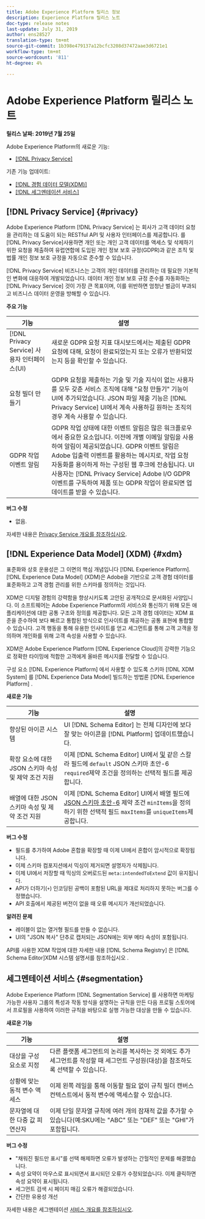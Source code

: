 ```yaml
---
title: Adobe Experience Platform 릴리스 정보
description: Experience Platform 릴리스 노트
doc-type: release notes
last-update: July 31, 2019
author: ens28527
translation-type: tm+mt
source-git-commit: 1b398e479137a12bcfc3208d37472aae3d6721e1
workflow-type: tm+mt
source-wordcount: '811'
ht-degree: 4%

---
```



# Adobe Experience Platform 릴리스 노트

**릴리스 날짜: 2019년 7월 25일**

Adobe Experience Platform의 새로운 기능:

* [[!DNL Privacy Service]](#privacy)

기존 기능 업데이트:

* [[!DNL 경험 데이터 모델(XDM)]](#xdm)
* [[!DNL 세그멘테이션 서비스]](#segmentation)

## [!DNL Privacy Service] {#privacy}

Adobe Experience Platform [!DNL Privacy Service] 는 회사가 고객 데이터 요청을 관리하는 데 도움이 되는 RESTful API 및 사용자 인터페이스를 제공합니다. 를 [!DNL Privacy Service]사용하면 개인 또는 개인 고객 데이터를 액세스 및 삭제하기 위한 요청을 제출하여 유럽연합에 도입된 개인 정보 보호 규정(GDPR)과 같은 조직 및 법률 개인 정보 보호 규정을 자동으로 준수할 수 있습니다.

[!DNL Privacy Service] 비즈니스는 고객의 개인 데이터를 관리하는 데 필요한 기본적인 변화에 대응하여 개발되었습니다. 데이터 개인 정보 보호 규정 준수를 자동화하는 [!DNL Privacy Service] 것이 가장 큰 목표이며, 이를 위반하면 엄청난 벌금이 부과되고 비즈니스 데이터 운영을 방해할 수 있습니다.

**주요 기능**

| 기능 | 설명 |
|---|---|
| [!DNL Privacy Service] 사용자 인터페이스(UI) | 새로운 GDPR 요청 지표 대시보드에서는 제출된 GDPR 요청에 대해, 요청이 완료되었는지 또는 오류가 반환되었는지 등을 확인할 수 있습니다. |
| 요청 빌더 만들기 | GDPR 요청을 제출하는 기술 및 기술 지식이 없는 사용자를 모두 갖춘 서비스 조직에 대해 &quot;요청 만들기&quot; 기능이 UI에 추가되었습니다. JSON 파일 제출 기능은 [!DNL Privacy Service] UI에서 계속 사용하길 원하는 조직의 경우 계속 사용할 수 있습니다. |
| GDPR 작업 이벤트 알림 | GDPR 작업 상태에 대한 이벤트 알림은 많은 워크플로우에서 중요한 요소입니다. 이전에 개별 이메일 알림을 사용하여 알림이 제공되었습니다. GDPR 이벤트 알림은 Adobe 입출력 이벤트를 활용하는 메시지로, 작업 요청 자동화를 용이하게 하는 구성된 웹 후크에 전송됩니다. UI 사용자는 [!DNL Privacy Service] Adobe I/O GDPR 이벤트를 구독하여 제품 또는 GDPR 작업이 완료되면 업데이트를 받을 수 있습니다. |

**버그 수정**

* 없음.

자세한 내용은 [Privacy Service 개요를 참조하십시오](../../privacy-service/home.md).

## [!DNL Experience Data Model] (XDM) {#xdm}

표준화와 상호 운용성은 그 이면의 핵심 개념입니다 [!DNL Experience Platform]. [!DNL Experience Data Model] (XDM)은 Adobe을 기반으로 고객 경험 데이터를 표준화하고 고객 경험 관리를 위한 스키마를 정의하는 것입니다.

XDM은 디지털 경험의 강력함을 향상시키도록 고안된 공개적으로 문서화된 사양입니다. 이 소프트웨어는 Adobe Experience Platform의 서비스와 통신하기 위해 모든 애플리케이션에 대한 공통 구조와 정의를 제공합니다. 모든 고객 경험 데이터는 XDM 표준을 준수하여 보다 빠르고 통합된 방식으로 인사이트를 제공하는 공통 표현에 통합할 수 있습니다. 고객 행동을 통해 유용한 인사이트를 얻고 세그먼트를 통해 고객 고객을 정의하며 개인화를 위해 고객 속성을 사용할 수 있습니다.

XDM은 Adobe Experience Platform [!DNL Experience Cloud]의 강력한 기능으로 정확한 타이밍에 적합한 고객에게 올바른 메시지를 전달할 수 있습니다.

구성 요소 [!DNL Experience Platform] 에서 사용할 수 있도록 스키마 [!DNL XDM System] 를 [!DNL Experience Data Model] 빌드하는 방법론 [!DNL Experience Platform] .

**새로운 기능**

| 기능 | 설명 |
|---|---|
| 향상된 아이콘 시스템 | UI [!DNL Schema Editor] 는 전체 디자인에 보다 잘 맞는 아이콘을 [!DNL Platform] 업데이트했습니다. |
| 확장 요소에 대한 JSON 스키마 속성 및 제약 조건 지원 | 이제 [!DNL Schema Editor] UI에서 [및](https://tools.ietf.org/html/draft-wright-json-schema-01) 같은 스칼라 필드에 `default` JSON 스키마 초안-6 `required`제약 조건을 정의하는 선택적 필드를 제공합니다. |
| 배열에 대한 JSON 스키마 속성 및 제약 조건 지원 | 이제 [!DNL Schema Editor] UI에서 배열 필드에 [JSON 스키마 초안-6](https://tools.ietf.org/html/draft-wright-json-schema-01) 제약 조건 `minItems`을 정의하기 위한 선택적 필드 `maxItems`를 `uniqueItems`제공합니다. |

**버그 수정**

* 필드를 추가하여 Adobe 혼합을 확장할 때 이제 UI에서 혼합이 암시적으로 확장됩니다.
* 이제 스키마 컴포지션에서 믹싱이 제거되면 설명자가 삭제됩니다.
* 이제 UI에서 저장할 때 믹싱의 오버로드된 `meta:intendedToExtend` 값이 유지됩니다.
* API가 더하기(`+`) 인코딩된 공백이 포함된 URL을 제대로 처리하지 못하는 버그를 수정했습니다.
* API 호출에서 제공된 버전이 없을 때 오류 메시지가 개선되었습니다.

**알려진 문제**

* 레이블이 없는 열거형 필드를 만들 수 없습니다.
* UI의 &quot;JSON 복사&quot; 단추로 캡처되는 JSON에는 외부 메타 속성이 포함됩니다.

API를 사용한 XDM 작업에 대한 자세한 내용 [!DNL Schema Registry] 은 [!DNL Schema Editor]XDM 시스템 설명서를 참조하십시오 [](../../xdm/home.md).

## 세그멘테이션 서비스 {#segmentation}

Adobe Experience Platform [!DNL Segmentation Service] 를 사용하면 마케팅 가능한 사용자 그룹의 특성과 작동 방식을 설명하는 규칙을 만든 다음 프로필 스토어에서 프로필을 사용하여 이러한 규칙을 바탕으로 실행 가능한 대상을 만들 수 있습니다.

**새로운 기능**

| 기능 | 설명 |
| -----------| ---------- |
| 대상을 구성 요소로 지정 | 다른 플랫폼 세그먼트의 논리를 복사하는 것 외에도 추가 세그먼트를 작성할 때 세그먼트 구성원(대상)을 참조하도록 선택할 수 있습니다. |
| 상황에 맞는 동적 변수 액세스 | 이제 왼쪽 레일을 통해 이동할 필요 없이 규칙 빌더 캔버스 컨텍스트에서 동적 변수에 액세스할 수 있습니다. |
| 문자열에 대한 다중 값 피연산자 | 이제 단일 문자열 규칙에 여러 개의 잠재적 값을 추가할 수 있습니다(예:SKU에는 &quot;ABC&quot; 또는 &quot;DEF&quot; 또는 &quot;GHI&quot;가 포함됩니다. |

**버그 수정**

* &quot;채워진 필드만 표시&quot;를 선택 해제하면 오류가 발생하는 간헐적인 문제를 해결했습니다.
* 속성 요약이 마우스로 표시되면서 표시되던 오류가 수정되었습니다. 이제 클릭하면 속성 요약이 표시됩니다.
* 세그먼트 검색 시 페이지 매김 오류가 해결되었습니다.
* 간단한 유용성 개선

자세한 내용은 세그멘테이션 [서비스 개요를 참조하십시오](../../segmentation/home.md).